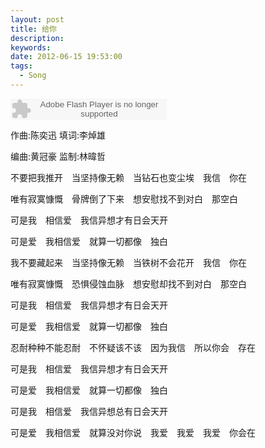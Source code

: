 ```yaml
---
layout: post
title: 给你
description:
keywords:
date: 2012-06-15 19:53:00
tags:
  - Song
---
```


<object classid="clsid:d27cdb6e-ae6d-11cf-96b8-444553540000" codebase=" http://fpdownload.macromedia.com/pub/shockwave/cabs/flash/swflash.cab#version=7,0,0,0" width="250" height="34"><param name="allowScriptAccess" value="sameDomain"><param name="movie" value=" http://l.5sing.com/player.swf?songtype=fc&songid=7504349"><param name="quality" value="high"><param name="bgcolor" value="#ffffff"><embed src=" http://l.5sing.com/player.swf?songtype=fc&songid=7504349" quality="high" bgcolor="#ffffff" width="250" height="34" allowScriptAccess="sameDomain" type="application/x-shockwave-flash" pluginspage=" http://www.macromedia.com/go/getflashplayer" /></object>

作曲:陈奕迅 填词:李焯雄

编曲:黄冠豪 监制:林暐哲

不要把我推开　当坚持像无赖　当钻石也变尘埃　我信　你在

唯有寂寞慷慨　骨牌倒了下来　想安慰找不到对白　那空白

可是我　相信爱　我信异想才有日会天开

可是爱　我相信爱　就算一切都像　独白

我不要藏起来　当坚持像无赖　当铁树不会花开　我信　你在

唯有寂寞慷慨　恐惧侵蚀血脉　想安慰却找不到对白　那空白

可是我　相信爱　我信异想才有日会天开

可是爱　我相信爱　就算一切都像　独白

忍耐种种不能忍耐　不怀疑该不该　因为我信　所以你会　存在

可是我　相信爱　我信异想才有日会天开

可是爱　我相信爱　就算一切都像　独白

可是我　相信爱　我信异想总有日会天开

可是爱　我相信爱　就算没对你说　我爱　我爱　我爱　你会在
